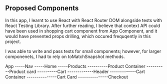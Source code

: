 ## Proposed Components

In this app, I learnt to use React with React Router DOM alongside tests with React Testing Library.
After further reading, I believe that context API could have been used in shopping cart component from App Component, 
and it would have prevented props drilling, which occured frequqently in this project.

I was able to write and pass tests for small components; however, for larger componenets, I had to rely on
toMatchSnapshot methods.

App
-----Nav
-----Home
-----Products
----------Product Container
----------Product card
----------Cart
-------------Header
-------------Cart Container
---------------Cart Card
---------------Checkout
